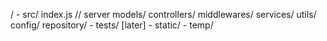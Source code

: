 / - src/
index.js // server
models/
controllers/
middlewares/
services/
utils/
config/
repository/ - tests/ [later] - static/ - temp/
